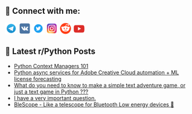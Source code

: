 ## 🔎 Connect with me:
[<img src="https://github.com/bullbesh/bullbesh/blob/main/images/Telegram.png" width="32" height="32" />](https://t.me/bullbesh)
[<img src="https://github.com/bullbesh/bullbesh/blob/main/images/VK.png" width="32" height="32" />](https://vk.com/bullbesh)
[<img src="https://github.com/bullbesh/bullbesh/blob/main/images/Twitter.png" width="32" height="32" />](https://twitter.com/bullbesh1)
[<img src="https://github.com/bullbesh/bullbesh/blob/main/images/Instagram.png" width="32" height="32" />](https://www.instagram.com/bullbesh)
[<img src="https://github.com/bullbesh/bullbesh/blob/main/images/Reddit.png" width="32" height="32" />](https://www.reddit.com/user/bullbesh)
[<img src="https://github.com/bullbesh/bullbesh/blob/main/images/YouTube.png" width="32" height="32" />](https://www.youtube.com/channel/UCtfjRs6uzgq5mfm8S06WTcg)

## 📕 Latest r/Python Posts
<!-- BLOG-POST-LIST:START -->
- [Python Context Managers 101](https://www.reddit.com/r/Python/comments/1nld9qx/python_context_managers_101/)
- [Python async services for Adobe Creative Cloud automation + ML license forecasting](https://www.reddit.com/r/Python/comments/1nld16q/python_async_services_for_adobe_creative_cloud/)
- [What do you need to know to make a simple text adventure game, or just a text game in Python ???](https://www.reddit.com/r/Python/comments/1nlaq8e/what_do_you_need_to_know_to_make_a_simple_text/)
- [I have a very important question.](https://www.reddit.com/r/Python/comments/1nlaekl/i_have_a_very_important_question/)
- [BleScope - Like a telescope for Bluetooth Low energy devices 🔭](https://www.reddit.com/r/Python/comments/1nl9tk6/blescope_like_a_telescope_for_bluetooth_low/)
<!-- BLOG-POST-LIST:END -->
